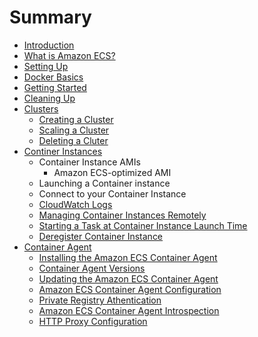 # Summary

* [Introduction](README.md)
* [What is Amazon ECS?](Welcome.md)
* [Setting Up](get-set-up-for-amazon-ecs.md)
* [Docker Basics](docker-basics.md)
* [Getting Started](ECS_GetStarted.md)
* [Cleaning Up](ECS_CleaningUp.md)
* [Clusters](ECS_clusters.md)
   * [Creating a Cluster](create_cluster.md)
   * [Scaling a Cluster](scale_cluster.md)
   * [Deleting a Cluter](delete_cluster.md)
* [Continer Instances](ECS_instances.md)
   * Container Instance AMIs
       * Amazon ECS-optimized AMI
   * Launching a Container instance
   * Connect to your Container Instance
   * [CloudWatch Logs](using_cloudwatch_logs.md)
   * [Managing Container Instances Remotely](ec2-run-command.md)
   * [Starting a Task at Container Instance Launch Time](start_task_at_launch.md)
   * [Deregister Container Instance](deregister_container_instance.md)
* [Container Agent](ECS_agent.md)
  * [Installing the Amazon ECS Container Agent](ecs-agent-install.md)
  * [Container Agent Versions](container_agent_versions.md)
  * [Updating the Amazon ECS Container Agent](ecs-agent-update.md)
  * [Amazon ECS Container Agent Configuration](ecs-agent-config.md)
  * [Private Registry Athentication](private-auth.md)
  * [Amazon ECS Container Agent Introspection](ecs-agent-introspection.md)
  * [HTTP Proxy Configuration](http_proxy_config.md)
